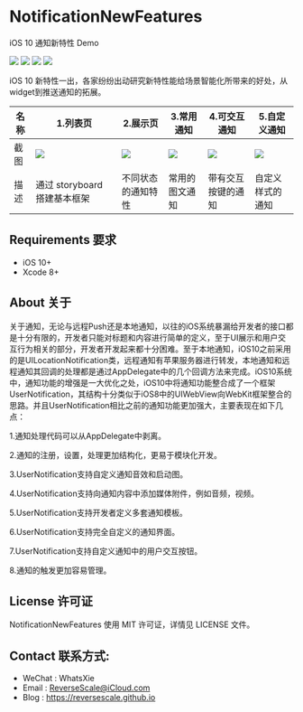 # NotificationNewFeatures
iOS 10 通知新特性 Demo

![](https://img.shields.io/badge/platform-iOS-red.svg) 
![](https://img.shields.io/badge/language-Objective--C-orange.svg) 
![](https://img.shields.io/badge/download-2.1MB-brightgreen.svg)
![](https://img.shields.io/badge/license-MIT%20License-brightgreen.svg) 

iOS 10 新特性一出，各家纷纷出动研究新特性能给场景智能化所带来的好处，从widget到推送通知的拓展。

| 名称 |1.列表页 |2.展示页 |3.常用通知 |4.可交互通知 |5.自定义通知 |
| ------------- | ------------- | ------------- | ------------- | ------------- | ------------- |
| 截图 | ![](http://og1yl0w9z.bkt.clouddn.com/17-8-21/78592292.jpg) | ![](http://og1yl0w9z.bkt.clouddn.com/17-8-21/17824141.jpg) | ![](http://og1yl0w9z.bkt.clouddn.com/17-8-21/30125510.jpg) | ![](http://og1yl0w9z.bkt.clouddn.com/17-8-21/95872825.jpg) | ![](http://og1yl0w9z.bkt.clouddn.com/17-8-21/73695978.jpg) |
| 描述 | 通过 storyboard 搭建基本框架 | 不同状态的通知特性 | 常用的图文通知 | 带有交互按键的通知 | 自定义样式的通知 |



## Requirements 要求
* iOS 10+
* Xcode 8+


## About 关于
关于通知，无论与远程Push还是本地通知，以往的iOS系统暴漏给开发者的接口都是十分有限的，开发者只能对标题和内容进行简单的定义，至于UI展示和用户交互行为相关的部分，开发者开发起来都十分困难。至于本地通知，iOS10之前采用的是UILocationNotification类，远程通知有苹果服务器进行转发，本地通知和远程通知其回调的处理都是通过AppDelegate中的几个回调方法来完成。iOS10系统中，通知功能的增强是一大优化之处，iOS10中将通知功能整合成了一个框架UserNotification，其结构十分类似于iOS8中的UIWebView向WebKit框架整合的思路。并且UserNotification相比之前的通知功能更加强大，主要表现在如下几点：

1.通知处理代码可以从AppDelegate中剥离。

2.通知的注册，设置，处理更加结构化，更易于模块化开发。

3.UserNotification支持自定义通知音效和启动图。

4.UserNotification支持向通知内容中添加媒体附件，例如音频，视频。

5.UserNotification支持开发者定义多套通知模板。

6.UserNotification支持完全自定义的通知界面。

7.UserNotification支持自定义通知中的用户交互按钮。

8.通知的触发更加容易管理。

## License 许可证
NotificationNewFeatures 使用 MIT 许可证，详情见 LICENSE 文件。


## Contact 联系方式:
* WeChat : WhatsXie
* Email : ReverseScale@iCloud.com
* Blog : https://reversescale.github.io
